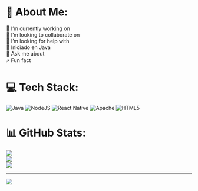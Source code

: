 # 💫 About Me:
🔭 I’m currently working on<br>👯 I’m looking to collaborate on<br>🤝 I’m looking for help with<br>🌱 Iniciado en Java<br>💬 Ask me about<br>⚡ Fun fact


# 💻 Tech Stack:
![Java](https://img.shields.io/badge/java-%23ED8B00.svg?style=for-the-badge&logo=openjdk&logoColor=white) ![NodeJS](https://img.shields.io/badge/node.js-6DA55F?style=for-the-badge&logo=node.js&logoColor=white) ![React Native](https://img.shields.io/badge/react_native-%2320232a.svg?style=for-the-badge&logo=react&logoColor=%2361DAFB) ![Apache](https://img.shields.io/badge/apache-%23D42029.svg?style=for-the-badge&logo=apache&logoColor=white) ![HTML5](https://img.shields.io/badge/html5-%23E34F26.svg?style=for-the-badge&logo=html5&logoColor=white)
# 📊 GitHub Stats:
![](https://github-readme-stats.vercel.app/api?username=josecarloslopez12&theme=dark&hide_border=false&include_all_commits=false&count_private=false)<br/>
![](https://nirzak-streak-stats.vercel.app/?user=josecarloslopez12&theme=dark&hide_border=false)<br/>
![](https://github-readme-stats.vercel.app/api/top-langs/?username=josecarloslopez12&theme=dark&hide_border=false&include_all_commits=false&count_private=false&layout=compact)

---
[![](https://visitcount.itsvg.in/api?id=josecarloslopez12&icon=0&color=0)](https://visitcount.itsvg.in)

<!-- Proudly created with GPRM ( https://gprm.itsvg.in ) -->
